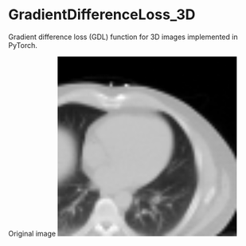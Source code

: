 # GradientDifferenceLoss_3D
Gradient difference loss (GDL) function for 3D images implemented in PyTorch. 

Original image
![image](IMG/img.png)

